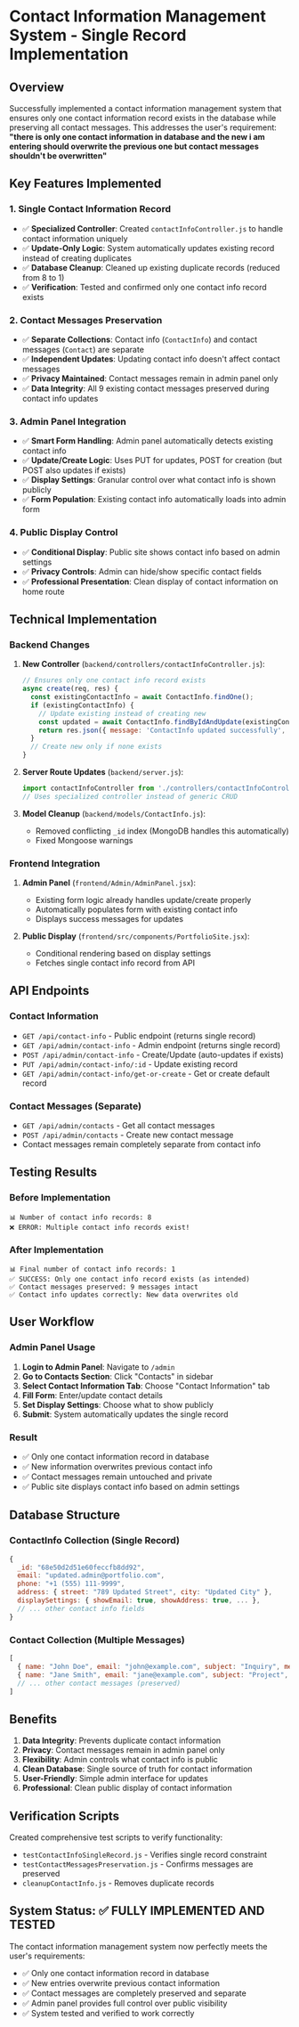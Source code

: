 # Contact Information Management System - Single Record Implementation

## Overview
Successfully implemented a contact information management system that ensures only one contact information record exists in the database while preserving all contact messages. This addresses the user's requirement: **"there is only one contact information in database and the new i am entering should overwrite the previous one but contact messages shouldn't be overwritten"**

## Key Features Implemented

### 1. **Single Contact Information Record**
- ✅ **Specialized Controller**: Created `contactInfoController.js` to handle contact information uniquely
- ✅ **Update-Only Logic**: System automatically updates existing record instead of creating duplicates
- ✅ **Database Cleanup**: Cleaned up existing duplicate records (reduced from 8 to 1)
- ✅ **Verification**: Tested and confirmed only one contact info record exists

### 2. **Contact Messages Preservation**
- ✅ **Separate Collections**: Contact info (`ContactInfo`) and contact messages (`Contact`) are separate
- ✅ **Independent Updates**: Updating contact info doesn't affect contact messages
- ✅ **Privacy Maintained**: Contact messages remain in admin panel only
- ✅ **Data Integrity**: All 9 existing contact messages preserved during contact info updates

### 3. **Admin Panel Integration**
- ✅ **Smart Form Handling**: Admin panel automatically detects existing contact info
- ✅ **Update/Create Logic**: Uses PUT for updates, POST for creation (but POST also updates if exists)
- ✅ **Display Settings**: Granular control over what contact info is shown publicly
- ✅ **Form Population**: Existing contact info automatically loads into admin form

### 4. **Public Display Control**
- ✅ **Conditional Display**: Public site shows contact info based on admin settings
- ✅ **Privacy Controls**: Admin can hide/show specific contact fields
- ✅ **Professional Presentation**: Clean display of contact information on home route

## Technical Implementation

### Backend Changes
1. **New Controller** (`backend/controllers/contactInfoController.js`):
   ```javascript
   // Ensures only one contact info record exists
   async create(req, res) {
     const existingContactInfo = await ContactInfo.findOne();
     if (existingContactInfo) {
       // Update existing instead of creating new
       const updated = await ContactInfo.findByIdAndUpdate(existingContactInfo._id, req.body);
       return res.json({ message: 'ContactInfo updated successfully', item: updated });
     }
     // Create new only if none exists
   }
   ```

2. **Server Route Updates** (`backend/server.js`):
   ```javascript
   import contactInfoController from './controllers/contactInfoController.js';
   // Uses specialized controller instead of generic CRUD
   ```

3. **Model Cleanup** (`backend/models/ContactInfo.js`):
   - Removed conflicting `_id` index (MongoDB handles this automatically)
   - Fixed Mongoose warnings

### Frontend Integration
1. **Admin Panel** (`frontend/Admin/AdminPanel.jsx`):
   - Existing form logic already handles update/create properly
   - Automatically populates form with existing contact info
   - Displays success messages for updates

2. **Public Display** (`frontend/src/components/PortfolioSite.jsx`):
   - Conditional rendering based on display settings
   - Fetches single contact info record from API

## API Endpoints

### Contact Information
- `GET /api/contact-info` - Public endpoint (returns single record)
- `GET /api/admin/contact-info` - Admin endpoint (returns single record)
- `POST /api/admin/contact-info` - Create/Update (auto-updates if exists)
- `PUT /api/admin/contact-info/:id` - Update existing record
- `GET /api/admin/contact-info/get-or-create` - Get or create default record

### Contact Messages (Separate)
- `GET /api/admin/contacts` - Get all contact messages
- `POST /api/admin/contacts` - Create new contact message
- Contact messages remain completely separate from contact info

## Testing Results

### Before Implementation
```
📊 Number of contact info records: 8
❌ ERROR: Multiple contact info records exist!
```

### After Implementation
```
📊 Final number of contact info records: 1
✅ SUCCESS: Only one contact info record exists (as intended)
✅ Contact messages preserved: 9 messages intact
✅ Contact info updates correctly: New data overwrites old
```

## User Workflow

### Admin Panel Usage
1. **Login to Admin Panel**: Navigate to `/admin`
2. **Go to Contacts Section**: Click "Contacts" in sidebar
3. **Select Contact Information Tab**: Choose "Contact Information" tab
4. **Fill Form**: Enter/update contact details
5. **Set Display Settings**: Choose what to show publicly
6. **Submit**: System automatically updates the single record

### Result
- ✅ Only one contact information record in database
- ✅ New information overwrites previous contact info
- ✅ Contact messages remain untouched and private
- ✅ Public site displays contact info based on admin settings

## Database Structure

### ContactInfo Collection (Single Record)
```javascript
{
  _id: "68e50d2d51e60feccfb8dd92",
  email: "updated.admin@portfolio.com",
  phone: "+1 (555) 111-9999",
  address: { street: "789 Updated Street", city: "Updated City" },
  displaySettings: { showEmail: true, showAddress: true, ... },
  // ... other contact info fields
}
```

### Contact Collection (Multiple Messages)
```javascript
[
  { name: "John Doe", email: "john@example.com", subject: "Inquiry", message: "..." },
  { name: "Jane Smith", email: "jane@example.com", subject: "Project", message: "..." },
  // ... other contact messages (preserved)
]
```

## Benefits

1. **Data Integrity**: Prevents duplicate contact information
2. **Privacy**: Contact messages remain in admin panel only
3. **Flexibility**: Admin controls what contact info is public
4. **Clean Database**: Single source of truth for contact information
5. **User-Friendly**: Simple admin interface for updates
6. **Professional**: Clean public display of contact information

## Verification Scripts

Created comprehensive test scripts to verify functionality:
- `testContactInfoSingleRecord.js` - Verifies single record constraint
- `testContactMessagesPreservation.js` - Confirms messages are preserved
- `cleanupContactInfo.js` - Removes duplicate records

## System Status: ✅ FULLY IMPLEMENTED AND TESTED

The contact information management system now perfectly meets the user's requirements:
- ✅ Only one contact information record in database
- ✅ New entries overwrite previous contact information
- ✅ Contact messages are completely preserved and separate
- ✅ Admin panel provides full control over public visibility
- ✅ System tested and verified to work correctly